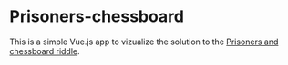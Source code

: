 # Prisoners-chessboard

This is a simple Vue.js app to vizualize the solution to the [Prisoners and chessboard riddle](https://www.cantorsparadise.org/a-fascinating-prisoners-puzzle-be874032f43e/).
